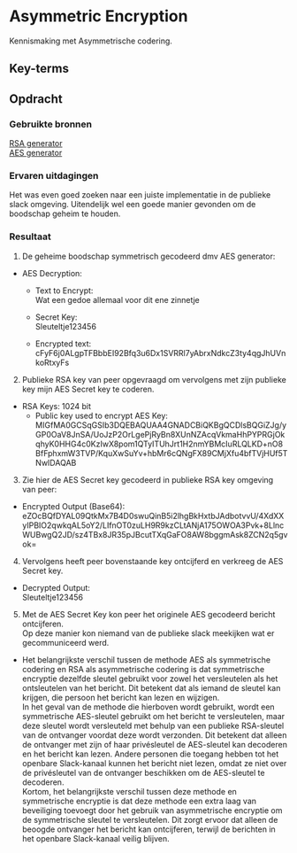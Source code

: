 # Asymmetric Encryption
Kennismaking met Asymmetrische codering.

## Key-terms


## Opdracht
### Gebruikte bronnen
[RSA generator](https://www.devglan.com/online-tools/rsa-encryption-decryption)  
[AES generator](https://www.devglan.com/online-tools/aes-encryption-decryption)

### Ervaren uitdagingen
Het was even goed zoeken naar een juiste implementatie in de publieke slack omgeving. Uitendelijk wel een goede manier gevonden om de boodschap geheim te houden.

### Resultaat
1. De geheime boodschap symmetrisch gecodeerd dmv AES generator:  
- AES Decryption:  
   + Text to Encrypt:  
   Wat een gedoe allemaal voor dit ene zinnetje  

   + Secret Key:  
   Sleuteltje123456  

   + Encrypted text:
   cFyF6j0ALgpTFBbbEI92Bfq3u6Dx1SVRRl7yAbrxNdkcZ3ty4qgJhUVnkoRtxyFs  

2. Publieke RSA key van peer opgevraagd om vervolgens met zijn publieke key mijn AES Secret key te coderen.
- RSA Keys: 1024 bit 
  -  Public key used to encrypt AES Key:  
  MIGfMA0GCSqGSIb3DQEBAQUAA4GNADCBiQKBgQCDlsBQGiZJg/yGP0OaV8JnSA/UoJzP2OrLgePjRyBn8XUnNZAcqVkmaHhPYPRGjOkqhyK0HHG4c0KzIwX8pom1QTyITUhJrt1H2nmYBMcIuRLQLKD+nO8BfFphxmW3TVP/KquXwSuYv+hbMr6cQNgFX89CMjXfu4bfTVjHUf5TNwIDAQAB  

3. Zie hier de AES Secret key gecodeerd in publieke RSA key omgeving van peer:

  + Encrypted Output (Base64):
eZOcBQfDYAL09QtkMx7B4D0swuQinB5i2lhgBkHxtbJAdbotvvU/4XdXXyIPBIO2qwkqAL5oY2/LIfnOT0zuLH9R9kzCLtANjA175OWOA3Pvk+8LlncWUBwgQ2JD/sz4TBx8JR35pJBcutTXqGaFO8AW8bggmAsk8ZCN2q5gvok=  

 4. Vervolgens heeft peer bovenstaande key ontcijferd en verkreeg de AES Secret key.

  + Decrypted Output:  
  Sleuteltje123456  

  5. Met de AES Secret Key kon peer het originele AES gecodeerd bericht ontcijferen.  
  Op deze manier kon niemand van de publieke slack meekijken wat er gecommuniceerd werd.

  - Het belangrijkste verschil tussen de methode AES als symmetrische codering en RSA als asymmetrische codering is dat symmetrische encryptie dezelfde sleutel gebruikt voor zowel het versleutelen als het ontsleutelen van het bericht. Dit betekent dat als iemand de sleutel kan krijgen, die persoon het bericht kan lezen en wijzigen.  
  In het geval van de methode die hierboven wordt gebruikt, wordt een symmetrische AES-sleutel gebruikt om het bericht te versleutelen, maar deze sleutel wordt versleuteld met behulp van een publieke RSA-sleutel van de ontvanger voordat deze wordt verzonden. Dit betekent dat alleen de ontvanger met zijn of haar privésleutel de AES-sleutel kan decoderen en het bericht kan lezen. Andere personen die toegang hebben tot het openbare Slack-kanaal kunnen het bericht niet lezen, omdat ze niet over de privésleutel van de ontvanger beschikken om de AES-sleutel te decoderen.  
  Kortom, het belangrijkste verschil tussen deze methode en symmetrische encryptie is dat deze methode een extra laag van beveiliging toevoegt door het gebruik van asymmetrische encryptie om de symmetrische sleutel te versleutelen. Dit zorgt ervoor dat alleen de beoogde ontvanger het bericht kan ontcijferen, terwijl de berichten in het openbare Slack-kanaal veilig blijven.